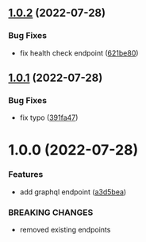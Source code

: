 ## [1.0.2](https://github.com/garredow/podcloud-api/compare/v1.0.1...v1.0.2) (2022-07-28)


### Bug Fixes

* fix health check endpoint ([621be80](https://github.com/garredow/podcloud-api/commit/621be801f67c9078148cff9702a1328915d84151))

## [1.0.1](https://github.com/garredow/podcloud-api/compare/v1.0.0...v1.0.1) (2022-07-28)


### Bug Fixes

* fix typo ([391fa47](https://github.com/garredow/podcloud-api/commit/391fa47e854cb56a4dd1615f07f617609c30cfab))

# 1.0.0 (2022-07-28)


### Features

* add graphql endpoint ([a3d5bea](https://github.com/garredow/podcloud-api/commit/a3d5bea91fb98651d5c3ed3477efea20d53ef32e))


### BREAKING CHANGES

* removed existing endpoints
